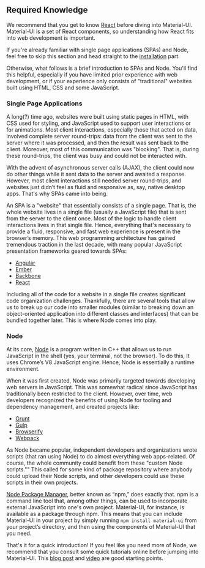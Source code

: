 ## Required Knowledge

We recommend that you get to know [React](http://facebook.github.io/react/)
before diving into Material-UI.
Material-UI is a set of React components,
so understanding how React fits into web development is important.

If you're already familiar with single page applications (SPAs) and Node,
feel free to skip this section and
head straight to the [installation](#/get-started/installation) part.

Otherwise, what follows is a brief introduction to SPAs and Node.
You'll find this helpful, especially if you have limited prior experience
with web development,
or if your experience only consists of "traditional" websites built using
HTML, CSS and some JavaScript.

### Single Page Applications

A long(?) time ago, websites were built using static pages in HTML,
with CSS used for styling,
and JavaScript used to support user interactions or for animations.
Most client interactions, especially those that acted on data,
involved complete server round-trips:
data from the client was sent to the server where it was processed,
and then the result was sent back to the client.
Moreover, most of this communication was "blocking".
That is, during these round-trips, the client was busy and could not be interacted with.

With the advent of asynchronous server calls (AJAX),
the client could now do other things while
it sent data to the server and awaited a response.
However, most client interactions still needed server round-trips,
and websites just didn’t
feel as fluid and responsive as, say, native desktop apps. That's why SPAs came into being.

An SPA is a "website" that essentially consists of a single page.
That is, the whole website lives in a single file (usually a JavaScript file)
that is sent from the server to the client once.
Most of the logic to handle client interactions lives in that single file.
Hence, everything that's necessary to provide a fluid, responsive, and fast web
experience is present in the browser’s memory.
This web programming architecture has gained tremendous traction in the last decade,
with many popular JavaScript presentation frameworks geared towards SPAs:
- [Angular](https://angularjs.org)
- [Ember](http://emberjs.com/)
- [Backbone](http://backbonejs.org)
- [React](http://facebook.github.io/react/)

Including all of the code for a website in a single file creates significant code organization
challenges.
Thankfully, there are several tools that allow us to break up our code into smaller
modules (similar to breaking down an object-oriented application into different classes
and interfaces) that can be bundled together later.
This is where Node comes into play.

### Node

At its core, [Node](https://nodejs.org) is a program written in C++ that allows us
to run JavaScript in the shell (yes, your terminal, not the browser).
To do this, It uses Chrome’s V8 JavaScript engine.
Hence, Node is essentially a runtime environment.

When it was first created, Node was primarily targeted towards developing web servers in
JavaScript.
This was somewhat radical since JavaScript has traditionally been restricted to the client.
However, over time, web developers recognized the benefits of using Node for tooling and
dependency management, and created projects like:
- [Grunt](http://gruntjs.com/)
- [Gulp](http://gulpjs.com/)
- [Browserify](http://browserify.org)
- [Webpack](http://webpack.github.io)

As Node became popular, independent developers and organizations wrote scripts
(that ran using Node) to do almost everything web apps-related.
Of course, the whole community could benefit from these "custom Node scripts.""
This called for some kind of package repository where anybody could upload their Node scripts, and other developers
could use these scripts in their own projects.

[Node Package Manager](https://www.npmjs.com/), better known as “npm,” does exactly that.
npm is a command line tool that, among other things, can be used to incorporate external JavaScript into one's own project.
Material-UI, for instance, is available as a package through npm.
This means that you can include Material-UI in your project by simply running
`npm install material-ui` from your project’s directory,
and then using the components of Material-UI that you need.

That's it for a quick introduction!
If you feel like you need more of Node, we recommend that you consult
some quick tutorials online before jumping into Material-UI.
This [blog post](http://openmymind.net/2012/2/3/Node-Require-and-Exports/) and
[video](https://www.youtube.com/watch?v=pU9Q6oiQNd0) are good starting points.
